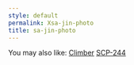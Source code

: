 ```yaml
---
style: default
permalink: Xsa-jin-photo
title: sa-jin-photo
---
```

You may also like:
[Climber](http://scp-wiki.net/climber)
[SCP-244](http://scp-wiki.net/scp-244)